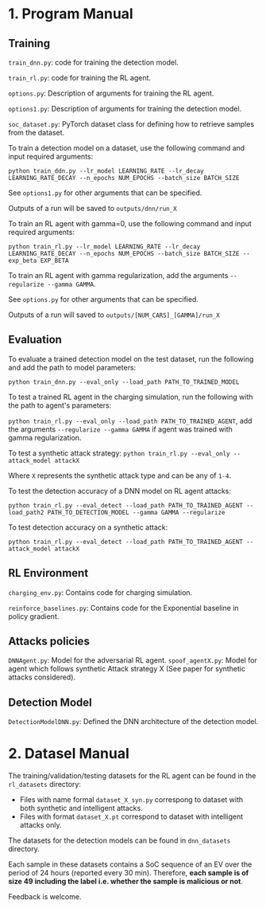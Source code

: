 # 1. Program Manual


## Training

`train_dnn.py`: code for training the detection model.

`train_rl.py`: code for training the RL agent.

`options.py`: Description of arguments for training the RL agent.

`options1.py`: Description of arguments for training the detection model.

`soc_dataset.py`: PyTorch dataset class for defining how to retrieve samples from the dataset.

To train a detection model on a dataset, use the following command and input required arguments:

`python train_ddn.py --lr_model LEARNING_RATE --lr_decay LEARNING_RATE_DECAY --n_epochs NUM_EPOCHS --batch_size BATCH_SIZE`
 
See `options1.py` for other arguments that can be specified.

Outputs of a run will be saved to `outputs/dnn/run_X`

To train an RL agent with gamma=0, use the following command and input required arguments:

`python train_rl.py --lr_model LEARNING_RATE --lr_decay LEARNING_RATE_DECAY --n_epochs NUM_EPOCHS --batch_size BATCH_SIZE --exp_beta EXP_BETA`

To train an RL agent with gamma regularization, add the arguments `--regularize --gamma GAMMA`.

See `options.py` for other arguments that can be specified.

Outputs of a run will saved to `outputs/[NUM_CARS]_[GAMMA]/run_X`

## Evaluation

To evaluate a trained detection model on the test dataset, run the following and add the path to model parameters:

`python train_dnn.py --eval_only --load_path PATH_TO_TRAINED_MODEL`

To test a trained RL agent in the charging simulation, run the following with the path to agent's parameters:

`python train_rl.py --eval_only --load_path PATH_TO_TRAINED_AGENT`, add the arguments `--regularize --gamma GAMMA` if agent was trained with gamma regularization.

To test a synthetic attack strategy:
`python train_rl.py --eval_only --attack_model attackX`

Where `X` represents the synthetic attack type and can be any of `1-4`.

To test the detection accuracy of a DNN model on RL agent attacks:

`python train_rl.py --eval_detect --load_path PATH_TO_TRAINED_AGENT --load_path2 PATH_TO_DETECTION_MODEL --gamma GAMMA --regularize`

To test detection accuracy on a synthetic attack:

`python train_rl.py --eval_detect --load_path PATH_TO_TRAINED_AGENT --attack_model attackX`

## RL Environment

`charging_env.py`: Contains code for charging simulation.

`reinforce_baselines.py`: Contains code for the Exponential baseline in policy gradient.

## Attacks policies

`DNNAgent.py`: Model for the adversarial RL agent.
`spoof_agentX.py`: Model for agent which follows synthetic Attack strategy X (See paper for synthetic attacks considered).

## Detection Model

`DetectionModelDNN.py`: Defined the DNN architecture of the detection model.


# 2. Datasel Manual

The training/validation/testing datasets for the RL agent can be found in the `rl_datasets` directory:
- Files with name formal `dataset_X_syn.py` correspong to dataset with both synthetic and intelligent attacks.
- Files with format `dataset_X.pt` correspond to dataset with intelligent attacks only.

The datasets for the detection models can be found in `dnn_datasets` directory.

Each sample in these datasets contains a SoC sequence of an EV over the period of 24 hours (reported every 30 min). Therefore, **each sample is of size 49 including the label i.e. whether the sample is malicious or not**.



Feedback is welcome.





